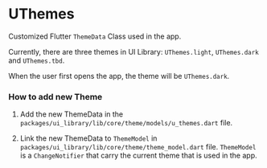 # UThemes

Customized Flutter `ThemeData` Class used in the app. 

Currently, there are three themes in UI Library: `UThemes.light`, `UThemes.dark` and `UThemes.tbd`.

When the user first opens the app, the theme will be `UThemes.dark`.

### How to add new Theme

1. Add the new ThemeData in the `packages/ui_library/lib/core/theme/models/u_themes.dart` file.

2. Link the new ThemeData to `ThemeModel` in `packages/ui_library/lib/core/theme/theme_model.dart` file. `ThemeModel` is a `ChangeNotifier` that carry the current theme that is used in the app.